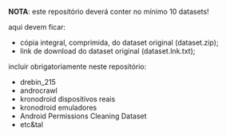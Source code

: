 
**NOTA**: este repositório deverá conter no mínimo 10 datasets!

aqui devem ficar:
- cópia integral, comprimida, do dataset original (dataset.zip);
- link de download do dataset original (dataset.lnk.txt);

incluir obrigatoriamente neste repositório:
- drebin_215
- androcrawl
- kronodroid dispositivos reais
- kronodroid emuladores
- Android Permissions Cleaning Dataset
- etc&tal

